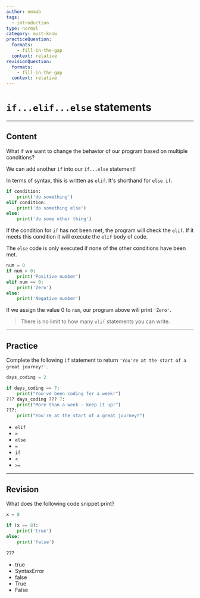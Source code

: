 ```yaml
---
author: emmab
tags:
  - introduction
type: normal
category: must-know
practiceQuestion:
  formats:
    - fill-in-the-gap
  context: relative
revisionQuestion:
  formats:
    - fill-in-the-gap
  context: relative
---
```


# `if...elif...else` statements


---

## Content

What if we want to change the behavior of our program based on multiple conditions?

We can add another `if` into our `if...else` statement!

In terms of syntax, this is written as `elif`. It's shorthand for `else if`.

```python
if condition:
    print('do something')
elif condition:
    print('do something else')
else: 
    print('do some other thing')
```

If the condition for `if` has not been met, the program will check the `elif`. If it meets this condition it will execute the `elif` body of code.

The `else` code is only executed if none of the other conditions have been met.

```python
num = 0
if num > 0:
    print('Positive number')
elif num == 0:
    print('Zero')
else:
    print('Negative number')
```

If we assign the value 0 to `num`, our program above will print `'Zero'`.

> There is no limit to how many `elif` statements you can write.


---

## Practice

Complete the following `if` statement to return `'You're at the start of a great journey!'`.

```python
days_coding = 2

if days_coding == 7:
    print("You've been coding for a week!")
??? days_coding ??? 7:
    print("More than a week - keep it up!")
???:
    print("You're at the start of a great journey!")
```

- `elif`
- `>`
- `else`
- `=`
- `if`
- `<`
- `>=`


---

## Revision

What does the following code snippet print?

```python
x = 8

if (x == 8):
    print('true')
else:
    print('false')
```

???

- true
- SyntaxError
- false
- True
- False
 
